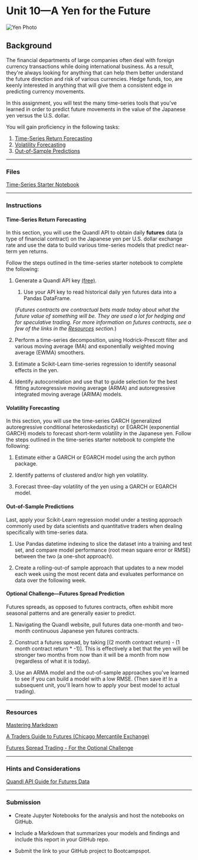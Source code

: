 # Unit 10—A Yen for the Future

![Yen Photo](Images/unit-10-readme-photo.png)

## Background

The financial departments of large companies often deal with foreign currency transactions while doing international business. As a result, they're always looking for anything that can help them better understand the future direction and risk of various currencies. Hedge funds, too, are keenly interested in anything that will give them a consistent edge in predicting  currency movements. 

In this assignment, you will test the many time-series tools that you've learned in order to predict future movements in the value of the Japanese yen versus the U.S. dollar. 

You will gain proficiency in the following tasks:

1. [Time-Series Return Forecasting](#Return-Forecasts)
2. [Volatility Forecasting](#Volatility-Forecasts)
3. [Out-of-Sample Predictions](#OOS-Predictions)

- - -

### Files

[Time-Series Starter Notebook](Starter_Code/time_series_analysis.ipynb)

- - -

### Instructions

#### Time-Series Return Forecasting

In this section, you will use the Quandl API to obtain daily **futures** data (a type of financial contract) on the Japanese yen per U.S. dollar exchange rate and use the data to build various time-series models that predict near-term yen returns. 

Follow the steps outlined in the time-series starter notebook to complete the following:

1. Generate a Quandl API key [(free)](https://www.quandl.com/).

     1. Use your API key to read historical daily yen futures data into a Pandas DataFrame. 

     (*Futures contracts are contractual bets made today about what the future value of something will be. They are used a lot for hedging and for speculative trading. For more information on futures contracts, see a few of the links in the [Resources](#Resources) section.*) 

3. Perform a time-series decomposition, using Hodrick-Prescott filter and various moving average (MA) and exponentially weighted moving average (EWMA) smoothers.

4. Estimate a Scikit-Learn time-series regression to identify seasonal effects in the yen.

5. Identify autocorrelation and use that to guide selection for the best fitting autoregressive moving average (ARMA) and autoregressive integrated moving average (ARIMA) models.


#### Volatility Forecasting

In this section, you will use the time-series GARCH (generalized autoregressive conditional heteroskedasticity) or EGARCH (exponential GARCH) models to forecast short-term volatility in the Japanese yen.
Follow the steps outlined in the time-series starter notebook to complete the following:

1. Estimate either a GARCH or EGARCH model using the arch python package.

2. Identify patterns of clustered and/or high yen volatility.

3. Forecast three-day volatility of the yen using a GARCH or EGARCH model.

#### Out-of-Sample Predictions

Last, apply your Scikit-Learn regression model under a testing approach commonly used by data scientists and quantitative traders when dealing specifically with time-series data.

1. Use Pandas datetime indexing to slice the dataset into a training and test set, and compare model performance (root mean square error or RMSE) between the two (a one-shot approach).

2. Create a rolling-out-of sample approach that updates to a new model each week using the most recent data and evaluates performance on data over the following week.


#### Optional Challenge—Futures Spread Prediction

Futures spreads, as opposed to futures contracts, often exhibit more seasonal patterns and are generally easier to predict. 

1. Navigating the Quandl website, pull futures data one-month and two-month continuous Japanese yen futures contracts.

2. Construct a futures spread, by taking [(2 month contract return) - (1 month contract return * -1)]. This is effectively a bet that the yen will be stronger two months from now than it will be a month from now (regardless of what it is today).  

3. Use an ARMA model and the out-of-sample approaches you've learned to see if you can build a model with a low RMSE. (Then save it! In a subsequent unit, you'll learn how to apply your best model to actual trading).

- - -

### Resources

[Mastering Markdown](https://guides.github.com/features/mastering-markdown/)

[A Traders Guide to Futures (Chicago Mercantile Exchange)](https://www.cmegroup.com/education/files/a-traders-guide-to-futures.pdf)

[Futures Spread Trading - For the Optional Challenge](https://www.investopedia.com/terms/f/futuresspread.asp)
- - -

### Hints and Considerations

[Quandl API Guide for Futures Data](https://blog.quandl.com/api-for-futures-data)

- - -

### Submission

* Create Jupyter Notebooks for the analysis and host the notebooks on GitHub.

* Include a Markdown that summarizes your models and findings and include this report in your GitHub repo.

* Submit the link to your GitHub project to Bootcampspot.
